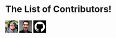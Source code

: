 # The List of Contributors!

<img src='portraits/codeimpossible.png' title='codeimpossible' />
<img src='portraits/jbubriski.png' title='jbubriski' />
<img src='portraits/github.png' title='github' />
